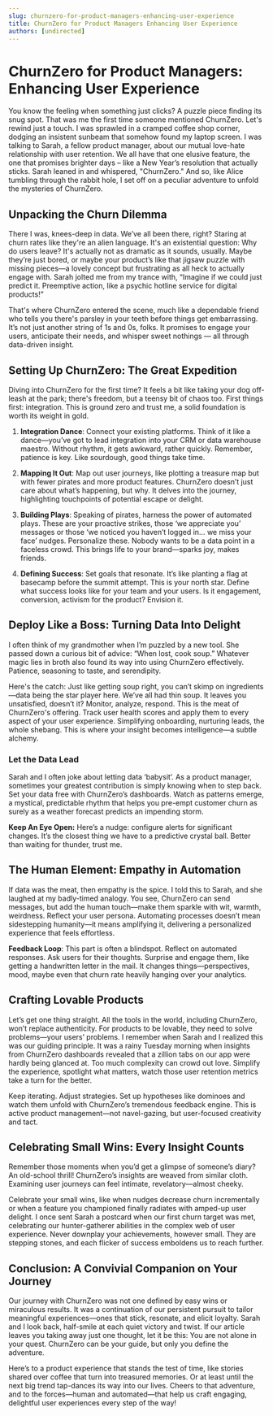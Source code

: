 ```yaml
---
slug: churnzero-for-product-managers-enhancing-user-experience
title: ChurnZero for Product Managers Enhancing User Experience
authors: [undirected]
---
```



# ChurnZero for Product Managers: Enhancing User Experience

You know the feeling when something just clicks? A puzzle piece finding its snug spot. That was me the first time someone mentioned ChurnZero. Let's rewind just a touch. I was sprawled in a cramped coffee shop corner, dodging an insistent sunbeam that somehow found my laptop screen. I was talking to Sarah, a fellow product manager, about our mutual love-hate relationship with user retention. We all have that one elusive feature, the one that promises brighter days – like a New Year’s resolution that actually sticks. Sarah leaned in and whispered, "ChurnZero." And so, like Alice tumbling through the rabbit hole, I set off on a peculiar adventure to unfold the mysteries of ChurnZero.

## Unpacking the Churn Dilemma

There I was, knees-deep in data. We’ve all been there, right? Staring at churn rates like they're an alien language. It's an existential question: Why do users leave? It's actually not as dramatic as it sounds, usually. Maybe they’re just bored, or maybe your product’s like that jigsaw puzzle with missing pieces—a lovely concept but frustrating as all heck to actually engage with. Sarah jolted me from my trance with, “Imagine if we could just predict it. Preemptive action, like a psychic hotline service for digital products!” 

That's where ChurnZero entered the scene, much like a dependable friend who tells you there's parsley in your teeth before things get embarrassing. It’s not just another string of 1s and 0s, folks. It promises to engage your users, anticipate their needs, and whisper sweet nothings — all through data-driven insight.

## Setting Up ChurnZero: The Great Expedition

Diving into ChurnZero for the first time? It feels a bit like taking your dog off-leash at the park; there's freedom, but a teensy bit of chaos too. First things first: integration. This is ground zero and trust me, a solid foundation is worth its weight in gold.

1. **Integration Dance**: Connect your existing platforms. Think of it like a dance—you’ve got to lead integration into your CRM or data warehouse maestro. Without rhythm, it gets awkward, rather quickly. Remember, patience is key. Like sourdough, good things take time.

2. **Mapping It Out**: Map out user journeys, like plotting a treasure map but with fewer pirates and more product features. ChurnZero doesn’t just care about what’s happening, but why. It delves into the journey, highlighting touchpoints of potential escape or delight.

3. **Building Plays**: Speaking of pirates, harness the power of automated plays. These are your proactive strikes, those ‘we appreciate you’ messages or those ‘we noticed you haven’t logged in… we miss your face’ nudges. Personalize these. Nobody wants to be a data point in a faceless crowd. This brings life to your brand—sparks joy, makes friends. 

4. **Defining Success**: Set goals that resonate. It’s like planting a flag at basecamp before the summit attempt. This is your north star. Define what success looks like for your team and your users. Is it engagement, conversion, activism for the product? Envision it.

## Deploy Like a Boss: Turning Data Into Delight

I often think of my grandmother when I’m puzzled by a new tool. She passed down a curious bit of advice: “When lost, cook soup.” Whatever magic lies in broth also found its way into using ChurnZero effectively. Patience, seasoning to taste, and serendipity. 

Here's the catch: Just like getting soup right, you can’t skimp on ingredients—data being the star player here. We’ve all had thin soup. It leaves you unsatisfied, doesn’t it? Monitor, analyze, respond. This is the meat of ChurnZero's offering. Track user health scores and apply them to every aspect of your user experience. Simplifying onboarding, nurturing leads, the whole shebang. This is where your insight becomes intelligence—a subtle alchemy.

### Let the Data Lead

Sarah and I often joke about letting data ‘babysit’. As a product manager, sometimes your greatest contribution is simply knowing when to step back. Set your data free with ChurnZero’s dashboards. Watch as patterns emerge, a mystical, predictable rhythm that helps you pre-empt customer churn as surely as a weather forecast predicts an impending storm.

**Keep An Eye Open:** Here’s a nudge: configure alerts for significant changes. It’s the closest thing we have to a predictive crystal ball. Better than waiting for thunder, trust me.

## The Human Element: Empathy in Automation

If data was the meat, then empathy is the spice. I told this to Sarah, and she laughed at my badly-timed analogy. You see, ChurnZero can send messages, but add the human touch—make them sparkle with wit, warmth, weirdness. Reflect your user persona. Automating processes doesn’t mean sidestepping humanity—it means amplifying it, delivering a personalized experience that feels effortless.

**Feedback Loop**: This part is often a blindspot. Reflect on automated responses. Ask users for their thoughts. Surprise and engage them, like getting a handwritten letter in the mail. It changes things—perspectives, mood, maybe even that churn rate heavily hanging over your analytics.

## Crafting Lovable Products

Let’s get one thing straight. All the tools in the world, including ChurnZero, won’t replace authenticity. For products to be lovable, they need to solve problems—your users’ problems. I remember when Sarah and I realized this was our guiding principle. It was a rainy Tuesday morning when insights from ChurnZero dashboards revealed that a zillion tabs on our app were hardly being glanced at. Too much complexity can crowd out love. Simplify the experience, spotlight what matters, watch those user retention metrics take a turn for the better.

Keep iterating. Adjust strategies. Set up hypotheses like dominoes and watch them unfold with ChurnZero’s tremendous feedback engine. This is active product management—not navel-gazing, but user-focused creativity and tact.

## Celebrating Small Wins: Every Insight Counts

Remember those moments when you’d get a glimpse of someone’s diary? An old-school thrill! ChurnZero’s insights are weaved from similar cloth. Examining user journeys can feel intimate, revelatory—almost cheeky.

Celebrate your small wins, like when nudges decrease churn incrementally or when a feature you championed finally radiates with amped-up user delight. I once sent Sarah a postcard when our first churn target was met, celebrating our hunter-gatherer abilities in the complex web of user experience. Never downplay your achievements, however small. They are stepping stones, and each flicker of success emboldens us to reach further.

## Conclusion: A Convivial Companion on Your Journey

Our journey with ChurnZero was not one defined by easy wins or miraculous results. It was a continuation of our persistent pursuit to tailor meaningful experiences—ones that stick, resonate, and elicit loyalty. Sarah and I look back, half-smile at each quiet victory and twist. If our article leaves you taking away just one thought, let it be this: You are not alone in your quest. ChurnZero can be your guide, but only you define the adventure.

Here’s to a product experience that stands the test of time, like stories shared over coffee that turn into treasured memories. Or at least until the next big trend tap-dances its way into our lives. Cheers to that adventure, and to the forces—human and automated—that help us craft engaging, delightful user experiences every step of the way!